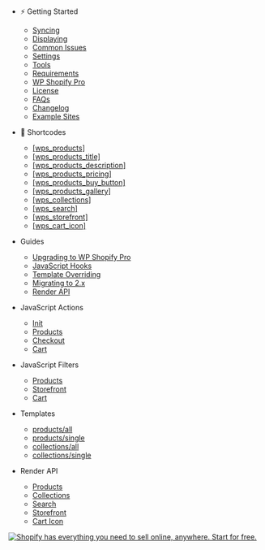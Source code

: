 -  <span class="section section-getting-started">:zap: Getting Started</span>

   -  [Syncing](getting-started/syncing.md)
   -  [Displaying](getting-started/displaying.md)
   -  [Common Issues](getting-started/common-issues.md)
   -  [Settings](getting-started/settings.md)
   -  [Tools](getting-started/tools.md)
   -  [Requirements](getting-started/requirements.md)
   -  [WP Shopify Pro](getting-started/wp-shopify-pro.md)
   -  [License](getting-started/license.md)
   -  [FAQs](https://wpshop.io/faq)
   -  [Changelog](https://wpshop.io/changelog)
   -  [Example Sites](https://wpshop.io/examples/)

-  <span class="section section-shortcodes">:electric_plug: Shortcodes</span>

   -  [[wps_products]](shortcodes/wps_products.md)</span>
   -  [[wps_products_title]](shortcodes/wps_products_title.md)
   -  [[wps_products_description]](shortcodes/wps_products_description.md)
   -  [[wps_products_pricing]](shortcodes/wps_products_pricing.md)
   -  [[wps_products_buy_button]](shortcodes/wps_products_buy_button.md)
   -  [[wps_products_gallery]](shortcodes/wps_products_gallery.md)
   -  [[wps_collections]](shortcodes/wps_collections.md)
   -  [[wps_search]](shortcodes/wps_search.md)
   -  [[wps_storefront]](shortcodes/wps_storefront.md)
   -  [[wps_cart_icon]](shortcodes/wps_cart_icon.md)

-  <span class="section section-guides">Guides</span>

   -  [Upgrading to WP Shopify Pro](guides/upgrading-to-pro.md)
   -  [JavaScript Hooks](guides/javascript-hooks.md)
   -  [Template Overriding](guides/template-overriding.md)
   -  [Migrating to 2.x](guides/migrating-to-2x.md)
   -  [Render API](guides/render-api.md)

-  <span class="section section-actions">JavaScript Actions</span>

   -  [Init](js/actions/init.md)
   -  [Products](js/actions/products.md)
   -  [Checkout](js/actions/checkout.md)
   -  [Cart](js/actions/cart.md)

*  <span class="section section-actions">JavaScript Filters</span>

   -  [Products](js/filters/products.md)
   -  [Storefront](js/filters/storefront.md)
   -  [Cart](js/filters/cart.md)

<!-- -  <span class="section section-actions">PHP Actions</span>

   -  [Products](actions/products.md)
   -  [Collections](actions/collections.md)
   -  [Search](actions/search.md)
   -  [Cart](actions/cart.md)
   -  [Storefront](actions/storefront.md)

-  <span class="section section-filters">PHP Filters</span>

   -  [Products](filters/products.md)
   -  [Collections](filters/collections.md)
   -  [Search](filters/search.md)
   -  [Cart](filters/cart.md)
   -  [Storefront](filters/storefront.md) -->

-  <span class="section section-templates">Templates</span>

   -  [products/all](templates/products/all.md)
   -  [products/single](templates/products/single.md)
   -  [collections/all](templates/collections/all.md)
   -  [collections/single](templates/collections/single.md)

-  <span class="section section-render-api">Render API</span>

   -  [Products](render-api/products.md)
   -  [Collections](render-api/collections.md)
   -  [Search](render-api/search.md)
   -  [Storefront](render-api/storefront.md)
   -  [Cart Icon](render-api/cart-icon.md)

[![Shopify has everything you need to sell online, anywhere. Start for free.](https://docs.wpshop.io/assets/Sell-online-300x600.png)](https://www.shopify.com/?ref=wps)
